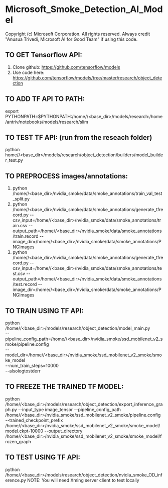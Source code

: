 # Microsoft_Smoke_Detection_AI_Model

Copyright (c) Microsoft Corporation. All rights reserved. 
Always credit "Anusua Trivedi, Microsoft AI for Good Team" if using this code.


## TO GET Tensorflow API:
1. Clone github: https://github.com/tensorflow/models
2. Use code here: https://github.com/tensorflow/models/tree/master/research/object_detection


## TO ADD TF API TO PATH:
export PYTHONPATH=$PYTHONPATH:/home/<user>/<base_dir>/models/research:/home/antriv/notebooks/models/research/slim

## TO TEST TF API: (run from the reseach folder)
python home/<user>/<base_dir>/models/research/object_detection/builders/model_builder_test.py

## TO PREPROCESS images/annotations:
1. python /home/<user>/<base_dir>/nvidia_smoke/data/smoke_annotations/train_val_test_split.py
2. python /home/<user>/<base_dir>/nvidia_smoke/data/smoke_annotations/generate_tfrecord.py --csv_input=/home/<user>/<base_dir>/nvidia_smoke/data/smoke_annotations/train.csv --output_path=/home/<user>/<base_dir>/nvidia_smoke/data/smoke_annotations/train.record --image_dir=/home/<user>/<base_dir>/nvidia_smoke/data/smoke_annotations/PNGImages
3. python /home/<user>/<base_dir>/nvidia_smoke/data/smoke_annotations/generate_tfrecord.py --csv_input=/home/<user>/<base_dir>/nvidia_smoke/data/smoke_annotations/test.csv --output_path=/home/<user>/<base_dir>/nvidia_smoke/data/smoke_annotations/test.record --image_dir=/home/<user>/<base_dir>/nvidia_smoke/data/smoke_annotations/PNGImages


## TO TRAIN USING TF API:
python /home/<user>/<base_dir>/models/research/object_detection/model_main.py \
    --pipeline_config_path=/home/<user>/<base_dir>/nvidia_smoke/ssd_mobilenet_v2_smoke/pipeline.config \
    --model_dir=/home/<user>/<base_dir>/nvidia_smoke/ssd_mobilenet_v2_smoke/smoke_model \
    --num_train_steps=10000 \
    --alsologtostderr

## TO FREEZE THE TRAINED TF MODEL:
python /home/<user>/<base_dir>/models/research/object_detection/export_inference_graph.py --input_type image_tensor --pipeline_config_path /home/<user>/<base_dir>/nvidia_smoke/ssd_mobilenet_v2_smoke/pipeline.config --trained_checkpoint_prefix /home/<user>/<base_dir>/nvidia_smoke/ssd_mobilenet_v2_smoke/smoke_model/model.ckpt-10000 --output_directory /home/<user>/<base_dir>/nvidia_smoke/ssd_mobilenet_v2_smoke/smoke_model/frozen_graph

## TO TEST USING TF API:
python /home/<user>/<base_dir>/models/research/object_detection/nvidia_smoke_OD_inference.py
NOTE: You will need Xming server client to test locally
